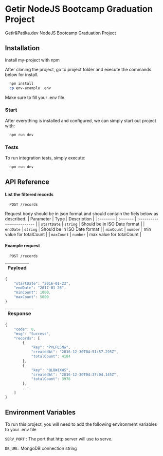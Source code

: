 # Getir NodeJS Bootcamp Graduation Project
Getir&Patika.dev NodeJS Bootcamp Graduation Project
## Installation

Install my-project with npm

After cloning the project, go to project folder and execute the commands below for install.
```bash
  npm install
  cp env-example .env
```
Make sure to fill your .env file. 

### Start
After everything is installed and configured, we can simply start out project with:
```bash
  npm run dev
```

### Tests
To run integration tests, simply execute:
```bash
  npm run dev
```
## API Reference

#### List the filtered records

```http
  POST /records
```
Request body should be in json format and should contain the fiels below as described.
| Parameter | Type     | Description                |
| :-------- | :------- | :------------------------- |
| `startDate` | `string` | Should be in ISO Date format |
| `endDate` | `string` | Should be in ISO Date format |
| `minCount` | `number` | min value for totalCount |
| `maxCount` | `number` | max value for totalCount |

#### Example request

```http
  POST /records
```

| Payload | 
| :-------- | 

```javascript
{
    "startDate": "2016-01-23",
    "endDate": "2017-01-26",
    "minCount": 1000,
    "maxCount": 5000
}
```
| Response | 
| :-------- | 

```javascript
{
    "code": 0,
    "msg": "Success",
    "records": [
        {
            "key": "PVLFLSNw",
            "createdAt": "2016-12-30T04:51:57.295Z",
            "totalCount": 4184
        },
        {
            "key": "QLBWiXWS",
            "createdAt": "2016-12-30T04:37:04.145Z",
            "totalCount": 3976
        },
        ...
    ]
}
```



## Environment Variables

To run this project, you will need to add the following environment variables to your .env file

`SERV_PORT` : The port that http server will use to serve.

`DB_URL`: MongoDB connection string

